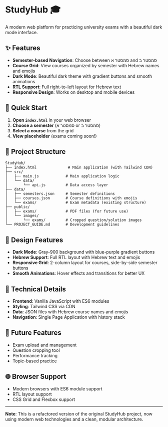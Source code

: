# StudyHub 🎓

A modern web platform for practicing university exams with a beautiful dark mode interface.

## ✨ Features

- **Semester-based Navigation**: Choose between סמסטר א and סמסטר ב
- **Course Grid**: View courses organized by semester with Hebrew names and emojis
- **Dark Mode**: Beautiful dark theme with gradient buttons and smooth animations
- **RTL Support**: Full right-to-left layout for Hebrew text
- **Responsive Design**: Works on desktop and mobile devices

## 🚀 Quick Start

1. **Open `index.html`** in your web browser
2. **Choose a semester** (סמסטר א or סמסטר ב)
3. **Select a course** from the grid
4. **View placeholder** (exams coming soon!)

## 📁 Project Structure

```
StudyHub/
├── index.html              # Main application (with Tailwind CDN)
├── src/
│   ├── main.js            # Main application logic
│   └── data/
│       └── api.js         # Data access layer
├── data/
│   ├── semesters.json     # Semester definitions
│   ├── courses.json       # Course definitions with emojis
│   └── exams/             # Exam metadata (existing structure)
├── public/
│   ├── exams/             # PDF files (for future use)
│   └── images/
│       └── exams/         # Cropped question/solution images
└── PROJECT_GUIDE.md       # Development guidelines
```

## 🎨 Design Features

- **Dark Mode**: Gray-900 background with blue-purple gradient buttons
- **Hebrew Support**: Full RTL layout with Hebrew text and emojis
- **Responsive Grid**: 2-column layout for courses, side-by-side semester buttons
- **Smooth Animations**: Hover effects and transitions for better UX

## 🔧 Technical Details

- **Frontend**: Vanilla JavaScript with ES6 modules
- **Styling**: Tailwind CSS via CDN
- **Data**: JSON files with Hebrew course names and emojis
- **Navigation**: Single Page Application with history stack


## 🚧 Future Features

- Exam upload and management
- Question cropping tool
- Performance tracking
- Topic-based practice

## 🌐 Browser Support

- Modern browsers with ES6 module support
- RTL layout support
- CSS Grid and Flexbox support

---

**Note**: This is a refactored version of the original StudyHub project, now using modern web technologies and a clean, modular architecture.
